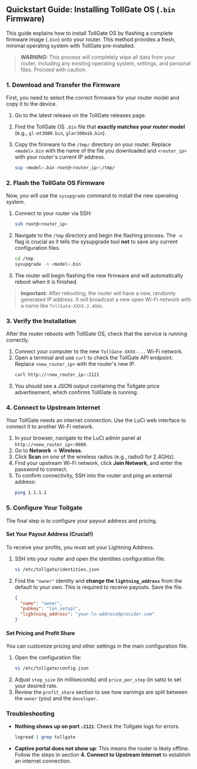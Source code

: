 ## Quickstart Guide: Installing TollGate OS (`.bin` Firmware)

This guide explains how to install TollGate OS by flashing a complete firmware image (`.bin`) onto your router. This method provides a fresh, minimal operating system with TollGate pre-installed.

> **WARNING:** This process will completely wipe all data from your router, including any existing operating system, settings, and personal files. Proceed with caution.

### 1. Download and Transfer the Firmware

First, you need to select the correct firmware for your router model and copy it to the device.

1.  Go to the latest release on the TollGate releases page.
2.  Find the TollGate OS `.bin` file that **exactly matches your router model** (e.g., `gl-mt3000.bin`, `glar300m16.bin`).
3.  Copy the firmware to the `/tmp/` directory on your router. Replace `<model>.bin` with the name of the file you downloaded and `<router_ip>` with your router's current IP address.

    ```bash
    scp <model>.bin root@<router_ip>:/tmp/
    ```

### 2. Flash the TollGate OS Firmware

Now, you will use the `sysupgrade` command to install the new operating system.

1.  Connect to your router via SSH:
    ```bash
    ssh root@<router_ip>
    ```

2.  Navigate to the `/tmp` directory and begin the flashing process. The `-n` flag is crucial as it tells the sysupgrade tool **not** to save any current configuration files.
    ```bash
    cd /tmp
    sysupgrade -n <model>.bin
    ```
3.  The router will begin flashing the new firmware and will automatically reboot when it is finished.

> **Important:** After rebooting, the router will have a new, randomly generated IP address. It will broadcast a new open Wi-Fi network with a name like `TollGate-XXXX-2.4GHz`.

### 3. Verify the Installation

After the router reboots with TollGate OS, check that the service is running correctly.

1.  Connect your computer to the new `TollGate-XXXX-...` Wi-Fi network.
2.  Open a terminal and use `curl` to check the TollGate API endpoint. Replace `<new_router_ip>` with the router's new IP.
    ```bash
    curl http://<new_router_ip>:2121
    ```
3.  You should see a JSON output containing the Tollgate price advertisement, which confirms TollGate is running.

### 4. Connect to Upstream Internet

Your TollGate needs an internet connection. Use the LuCi web interface to connect it to another Wi-Fi network.

1.  In your browser, navigate to the LuCi admin panel at `http://<new_router_ip>:8080`.
2.  Go to **Network** -> **Wireless**.
3.  Click **Scan** on one of the wireless radios (e.g., radio0 for 2.4GHz).
4.  Find your upstream Wi-Fi network, click **Join Network**, and enter the password to connect.
5.  To confirm connectivity, SSH into the router and ping an external address:
    ```bash
    ping 1.1.1.1
    ```

### 5. Configure Your Tollgate

The final step is to configure your payout address and pricing.

#### Set Your Payout Address (Crucial!)

To receive your profits, you must set your Lightning Address.

1.  SSH into your router and open the identities configuration file:
    ```bash
    vi /etc/tollgate/identities.json
    ```
2.  Find the `"owner"` identity and **change the `lightning_address`** from the default to your own. This is required to receive payouts. Save the file.

    ```json
    {
      "name": "owner",
      "pubkey": "[on_setup]",
      "lightning_address": "your-ln-address@provider.com"
    }
    ```

#### Set Pricing and Profit Share

You can customize pricing and other settings in the main configuration file.

1.  Open the configuration file:
    ```bash
    vi /etc/tollgate/config.json
    ```
2.  Adjust `step_size` (in milliseconds) and `price_per_step` (in sats) to set your desired rate.
3.  Review the `profit_share` section to see how earnings are split between the `owner` (you) and the `developer`.

### Troubleshooting

*   **Nothing shows up on port `:2121`**:
    Check the Tollgate logs for errors.
    ```bash
    logread | grep tollgate
    ```

*   **Captive portal does not show up**:
    This means the router is likely offline. Follow the steps in section **4. Connect to Upstream Internet** to establish an internet connection.